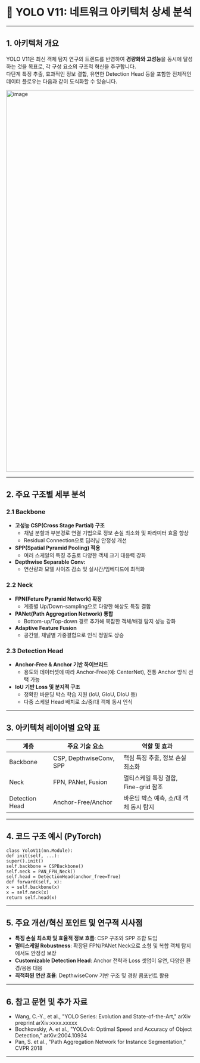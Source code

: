 # 🦾 YOLO V11: 네트워크 아키텍처 상세 분석

---

## 1. 아키텍처 개요

YOLO V11은 최신 객체 탐지 연구의 트렌드를 반영하여 **경량화와 고성능**을 동시에 달성하는 것을 목표로, 각 구성 요소의 구조적 혁신을 추구합니다.  
다단계 특징 추출, 효과적인 정보 결합, 유연한 Detection Head 등을 포함한 전체적인 데이터 플로우는 다음과 같이 도식화할 수 있습니다.

<img width="1024" height="1024" alt="image" src="https://github.com/user-attachments/assets/82c821d3-3f89-4a65-bfd8-df1011c33cd4" />

---

## 2. 주요 구조별 세부 분석

### 2.1 Backbone

- **고성능 CSP(Cross Stage Partial) 구조**  
  - 채널 분할과 부분경로 연결 기법으로 정보 손실 최소화 및 파라미터 효율 향상
  - Residual Connection으로 딥러닝 안정성 개선
- **SPP(Spatial Pyramid Pooling) 적용**  
  - 여러 스케일의 특징 추출로 다양한 객체 크기 대응력 강화
- **Depthwise Separable Conv:**  
  - 연산량과 모델 사이즈 감소 및 실시간/임베디드에 최적화

### 2.2 Neck

- **FPN(Feture Pyramid Network) 확장**  
  - 계층별 Up/Down-sampling으로 다양한 해상도 특징 결합
- **PANet(Path Aggregation Network) 통합**  
  - Bottom-up/Top-down 경로 추가해 복잡한 객체/배경 탐지 성능 강화
- **Adaptive Feature Fusion**  
  - 공간별, 채널별 가중결합으로 인식 정밀도 상승

### 2.3 Detection Head

- **Anchor-Free & Anchor 기반 하이브리드**  
  - 용도와 데이터셋에 따라 Anchor-Free(예: CenterNet), 전통 Anchor 방식 선택 가능
- **IoU 기반 Loss 및 분지적 구조**
  - 정확한 바운딩 박스 학습 지원 (IoU, GIoU, DIoU 등)
  - 다중 스케일 Head 배치로 소/중/대 객체 동시 인식

---

## 3. 아키텍처 레이어별 요약 표

| 계층           | 주요 기술 요소           | 역할 및 효과                         |
|----------------|------------------------|-------------------------------------|
| Backbone       | CSP, DepthwiseConv, SPP | 핵심 특징 추출, 정보 손실 최소화       |
| Neck           | FPN, PANet, Fusion     | 멀티스케일 특징 결합, Fine-grid 참조   |
| Detection Head | Anchor-Free/Anchor     | 바운딩 박스 예측, 소/대 객체 동시 탐지 |

---

## 4. 코드 구조 예시 (PyTorch)

```
class YoloV11(nn.Module):
def init(self, ...):
super().init()
self.backbone = CSPBackbone()
self.neck = PAN_FPN_Neck()
self.head = DetectionHead(anchor_free=True)
def forward(self, x):
x = self.backbone(x)
x = self.neck(x)
return self.head(x)
```

---

## 5. 주요 개선/혁신 포인트 및 연구적 시사점

- **특징 손실 최소화 및 효율적 정보 흐름**: CSP 구조와 SPP 조합 도입
- **멀티스케일 Robustness**: 확장된 FPN/PANet Neck으로 소형 및 복합 객체 탐지에서도 안정성 보장
- **Customizable Detection Head**: Anchor 전략과 Loss 셋업이 유연, 다양한 환경/응용 대응
- **최적화된 연산 효율**: DepthwiseConv 기반 구조 및 경량 콤포넌트 활용

---

## 6. 참고 문헌 및 추가 자료

- Wang, C.-Y., et al., "YOLO Series: Evolution and State-of-the-Art," arXiv preprint arXiv:xxxx.xxxxx
- Bochkovskiy, A. et al., "YOLOv4: Optimal Speed and Accuracy of Object Detection," arXiv:2004.10934
- Pan, S. et al., "Path Aggregation Network for Instance Segmentation," CVPR 2018

---
